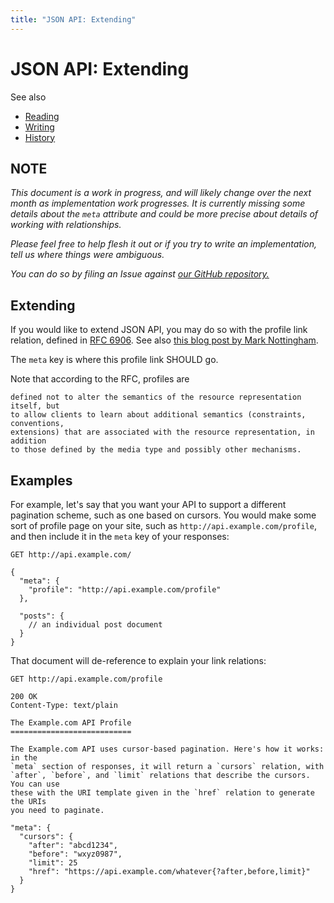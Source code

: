 ```yaml
---
title: "JSON API: Extending"
---
```


# JSON API: Extending

See also 

- [Reading](/)
- [Writing](/write)
- [History](/history)

## NOTE

_This document is a work in progress, and will likely change over the
next month as implementation work progresses. It is currently missing
some details about the `meta` attribute and could be more precise about
details of working with relationships._

_Please feel free to help flesh it out or if you try to write an
implementation, tell us where things were ambiguous._

_You can do so by filing an Issue against [our GitHub
repository.](https://github.com/json-api/json-api/issues)_

## Extending

If you would like to extend JSON API, you may do so with the profile link
relation, defined in [RFC 6906](http://tools.ietf.org/html/rfc6906). See also
[this blog post by Mark
Nottingham](http://www.mnot.net/blog/2012/04/17/profiles).

The `meta` key is where this profile link SHOULD go.

Note that according to the RFC, profiles are

```
defined not to alter the semantics of the resource representation itself, but
to allow clients to learn about additional semantics (constraints, conventions,
extensions) that are associated with the resource representation, in addition
to those defined by the media type and possibly other mechanisms.
```

## Examples

For example, let's say that you want your API to support a different pagination
scheme, such as one based on cursors. You would make some sort of profile page
on your site, such as `http://api.example.com/profile`, and then include it
in the `meta` key of your responses:

```text
GET http://api.example.com/

{
  "meta": {
    "profile": "http://api.example.com/profile"
  },

  "posts": {
    // an individual post document
  }
}
```

That document will de-reference to explain your link relations:

```text
GET http://api.example.com/profile

200 OK
Content-Type: text/plain

The Example.com API Profile
===========================

The Example.com API uses cursor-based pagination. Here's how it works: in the
`meta` section of responses, it will return a `cursors` relation, with
`after`, `before`, and `limit` relations that describe the cursors. You can use
these with the URI template given in the `href` relation to generate the URIs
you need to paginate.

"meta": {
  "cursors": {
    "after": "abcd1234",
    "before": "wxyz0987",
    "limit": 25
    "href": "https://api.example.com/whatever{?after,before,limit}"
  }
}
```

